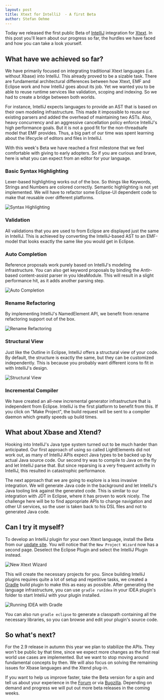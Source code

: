 ```yaml
---
layout: post
title: Xtext for IntelliJ  - A first Beta
author: Stefan Oehme
---
```

Today we released the first public Beta of [IntelliJ](https://www.jetbrains.com/idea/) integration for [Xtext](https://www.eclipse.org/Xtext/). In this post you'll learn about our progress so far, the hurdles we have faced and how you can take a look yourself.

## What have we achieved so far?

We have primarily focused on integrating traditional Xtext languages (i.e. without Xbase) into IntelliJ. This already proved to be a sizable task. There are  fundamental architectural differences between how Xtext, EMF and Eclipse work and how IntelliJ goes about its job. Yet we wanted you to be able to reuse runtime services like validation, scoping and indexing. So we had to create a bridge between both worlds.

For instance, IntelliJ expects languages to provide an AST that is based on their own modeling infrastructure. This made it impossible to reuse our existing parsers and added the overhead of maintaining two ASTs. Also, heavy concurrency and an aggressive cancellation policy enforce IntelliJ's high performance goals. But it is not a good fit for the non-threadsafe model that EMF provides. Thus, a big part of our time was spent learning about the lifecycle of editors and files in IntelliJ.

With this week's Beta we have reached a first milestone that we feel comfortable with giving to early adopters. So if you are curious and brave, here is what you can expect from an editor for your language.

### Basic Syntax Highlighting

Lexer-based highlighting works out of the box. So things like Keywords, Strings and Numbers are colored correctly. Semantic highlighting is not yet implemented. We will have to refactor some Eclipse-UI dependent code to make that reusable over different platforms.

![Syntax Highlighting]({{site.baseurl}}/images/xtext-intellij/highlighting.PNG)

### Validation

All validations that you are used to from Eclipse are displayed just the same in IntelliJ. This is achieved by converting the IntelliJ-based AST to an EMF-model that looks exactly the same like you would get in Eclipse.

### Auto Completion

Reference proposals work purely based on IntelliJ's modeling infrastructure. You can also get keyword proposals by binding the Antlr-based content-assist parser in you IdeaModule. This will result in a slight performance hit, as it adds another parsing step.

![Auto Completion]({{site.baseurl}}/images/xtext-intellij/completion.gif)

### Rename Refactoring

By implementing IntelliJ's NamedElement API, we benefit from rename refactoring support out of the box.

![Rename Refactoring]({{site.baseurl}}/images/xtext-intellij/rename.gif)

### Structural View

Just like the Outline in Eclipse, IntelliJ offers a structural view of your code. By default, the structure is exactly the same, but they can be customized independently. This is because you probably want different icons to fit in with IntelliJ's design.

![Structural View]({{site.baseurl}}/images/xtext-intellij/structure.PNG)

### Incremental Compiler

We have created an all-new incremental generator infrastructure that is independent from Eclipse. IntelliJ is the first platform to benefit from this. If you click on "Make Project", the build request will be sent to a compiler daemon which greatly speeds up build times.

## What about Xbase and Xtend?

Hooking into IntelliJ's Java type system turned out to be much harder than anticipated. Our first approach of using so called LightElements did not work out, as many of IntelliJ APIs expect Java types to be backed up by actual Java source code. Our second try was to compile to Java on the fly and let IntelliJ parse that. But since reparsing is a very frequent activity in IntelliJ, this resulted in catastrophic performance.

The next approach that we are going to explore is a less invasive integration. We will generate Java code in the background and let IntelliJ's Java tooling link against the generated code. This is similar to our integration with JDT in Eclipse, where it has proven to work nicely. The challenge here will be to find appropriate APIs to change navigation and other UI services, so the user is taken back to his DSL files and not to generated Java code.

## Can I try it myself?

To develop an IntelliJ plugin for your own Xtext language, install the Beta from our [update site](http://download.eclipse.org/modeling/tmf/xtext/updates/composite/milestones/). You will notice that the `New Project Wizard` now has a second page. Deselect the Eclipse Plugin and select the IntelliJ Plugin instead.

![New Xtext Wizard]({{site.baseurl}}/images/xtext-intellij/wizard.PNG)

This will create the necessary projects for you. Since building IntelliJ plugins requires quite a lot of setup and repetitive tasks, we created a [Gradle](gradle.org) build plugin to make this as easy as possible. After generating the language infrastructure, you can use `gradle runIdea` in your IDEA plugin's folder to start InteliiJ with your plugin installed.

![Running IDEA with Gradle]({{site.baseurl}}/images/xtext-intellij/run-idea.PNG)

You can also run `gradle eclipse` to generate a classpath containing all the necessary libraries, so you can browse and edit your plugin's source code.

## So what's next?

For the 2.9 release in autumn this year we plan to stabilize the APIs. They won't be public by that time, since we expect more changes as the first real world use cases are implemented. But we want to stop moving around fundamental concepts by then. We will also focus on solving the remaining issues for Xbase languages and the Xtend plug-in.

If you want to help us improve faster, take the Beta version for a spin and tell us about your experience in the [Forum](http://eclipse.org/forums/eclipse.modeling.tmf) or via [Bugzilla](https://bugs.eclipse.org/bugs/enter_bug.cgi?product=TMF). Depending on demand and progress we will put out more beta releases in the coming weeks.
